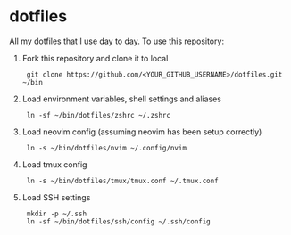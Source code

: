 # dotfiles

All my dotfiles that I use day to day. To use this repository:

1. Fork this repository and clone it to local

		git clone https://github.com/<YOUR_GITHUB_USERNAME>/dotfiles.git ~/bin

2. Load environment variables, shell settings and aliases

		ln -sf ~/bin/dotfiles/zshrc ~/.zshrc
    
3. Load neovim config (assuming neovim has been setup correctly)

		ln -s ~/bin/dotfiles/nvim ~/.config/nvim

4. Load tmux config

		ln -s ~/bin/dotfiles/tmux/tmux.conf ~/.tmux.conf

5. Load SSH settings

		mkdir -p ~/.ssh
		ln -sf ~/bin/dotfiles/ssh/config ~/.ssh/config
